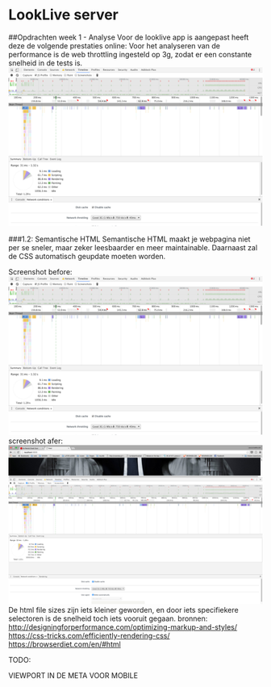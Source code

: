 # LookLive server

##Opdrachten week 1 - Analyse
Voor de looklive app is aangepast heeft deze de volgende prestaties online:
Voor het analyseren van de performance is de web throttling ingesteld op 3g, zodat er een constante snelheid in de tests is. 
<img src="/public/screenshots/screenshot_before_ev.png" alt="">

###1.2: Semantische HTML
Semantische HTML maakt je webpagina niet per se sneler, maar zeker leesbaarder en meer maintainable. Daarnaast zal de CSS automatisch geupdate moeten worden.

Screenshot before:
<img src="/public/screenshots/screenshot_before_ev.png" alt="">
screenshot afer:
<img src="/public/screenshots/screenshot_html_after.png" alt="">
De html file sizes zijn iets kleiner geworden, en door iets specifiekere selectoren is de snelheid toch iets vooruit gegaan.
bronnen:
http://designingforperformance.com/optimizing-markup-and-styles/
https://css-tricks.com/efficiently-rendering-css/
https://browserdiet.com/en/#html


TODO:

VIEWPORT IN DE META VOOR MOBILE
